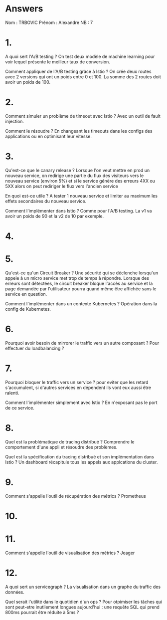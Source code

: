 # Answers

Nom : TRBOVIC
Prénom : Alexandre
NB : 7

# 1.
A quoi sert l'A/B testing ? On test deux modèle de machine learning pour voir lequel présente le meilleur taux de conversion.

Comment appliquer de l'A/B testing grâce à Istio ? On crée deux routes avec 2 versions qui ont un poids entre 0 et 100. La somme des 2 routes doit avoir un poids de 100.

# 2.
Comment simuler un problème de timeout avec Istio ? Avec un outil de fault injection.

Comment le résoudre ? En changeant les timeouts dans les configs des applications ou en optimisant leur vitesse.

# 3.
Qu'est-ce que le canary release ? Lorsque l'on veut mettre en prod un nouveau service, on redirige une partie du flux des visiteurs vers le nouveau service (environ 5%) et si le service génère des erreurs 4XX ou 5XX alors on peut rediriger le flux vers l'ancien service

En quoi est-ce utile ? A tester 1 nouveau service et limiter au maximum les effets secondaires du nouveau service.

Comment l'implémenter dans Istio ? Comme pour l'A/B testing. La v1 va avoir un poids de 90 et la v2 de 10 par exemple.

# 4.

# 5.
Qu'est-ce qu'un Circuit Breaker ? Une sécurité qui se déclenche lorsqu'un appele à un micro service met trop de temps à répondre. Lorsque des erreurs sont détectées, le circuit breaker bloque l'accès au service et la page demandée par l'utilisateur pourra quand même être affichée sans le service en question.

Comment l'implémenter dans un contexte Kubernetes ?  Opération dans la config de Kubernetes.

# 6.
Pourquoi avoir besoin de mirrorer le traffic vers un autre composant ? Pour effectuer du loadbalancing ?

# 7.
Pourquoi bloquer le traffic vers un service ? pour eviter que les retard s'accumulent, si d'autres services en dépendent ils vont eux aussi être ralenti.

Comment l'implémenter simplement avec Istio ? En n'exposant pas le port de ce service.

# 8.
Quel est la problématique de tracing distribué ? Comprendre le comportement d'une appli et résoudre des problèmes.

Quel est la spécification du tracing distribué et son implémentation dans Istio ? Un dashboard récapitule tous les appels aux applcations du cluster.

# 9.
Comment s'appelle l'outil de récupération des métrics ? Prometheus 

# 10.

# 11.
Comment s'appelle l'outil de visualisation des métrics ? Jeager

# 12.
A quoi sert un servicegraph ? La visualisation dans un graphe du traffic des données.

Quel serait l'utilité dans le quotidien d'un ops ? Pour otpimiser les tâches qui sont peut-etre inutilement longues aujourd'hui : une requête SQL qui prend 800ms pourrait être réduite à 5ms ?
